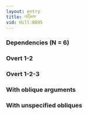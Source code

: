 ```yaml
---
layout: entry
title: འདོམས་
vid: Hill:0895
---
```

### Dependencies (N = 6)


### Overt 1-2


### Overt 1-2-3


### With oblique arguments


### With unspecified obliques
